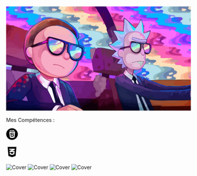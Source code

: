 ![Cover](https://github.com/BU33R/BU33R/blob/main/img/Rick2.png)

Mes Compétences : 

![Cover](https://github.com/BU33R/BU33R/blob/main/img/HTML5.png)

![Cover](https://github.com/BU33R/BU33R/blob/main/img/CSS3.png)

![Cover]()
![Cover]()
![Cover]()
![Cover]()


<!--

**BU33R/BU33R** is a ✨ _special_ ✨ repository because its `README.md` (this file) appears on your GitHub profile.

Here are some ideas to get you started:

- 🔭 I’m currently working on ...
- 🌱 I’m currently learning ...
- 👯 I’m looking to collaborate on ...
- 🤔 I’m looking for help with ...
- 💬 Ask me about ...
- 📫 How to reach me: ...
- 😄 Pronouns: ...
- ⚡ Fun fact: ...
-->
